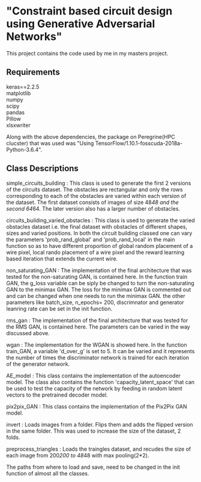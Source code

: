 # "Constraint based circuit design using Generative Adversarial Networks"
This project contains the code used by me in my masters project. 

## Requirements 
keras==2.2.5  
matplotlib  
numpy  
scipy  
pandas  
Pillow  
xlsxwriter  

Along with the above dependencies, the package on Peregrine(HPC clucster) that was used was "Using TensorFlow/1.10.1-fosscuda-2018a-Python-3.6.4". 

## Class Descriptions

simple_circuits_building : This class is used to generate the first 2 versions of the circuits dataset. The obstacles are rectangular and only the rows corresponding 
to each of the obstacles are varied within each version of the dataset. The first dataset consists of images of size 48*48 and the second 64*64. The later version 
also has a larger number of obstacles. 

circuits_building_varied_obstacles : This class is used to generate the varied obstacles dataset i.e. the final dataset with obstacles of different shapes, sizes and 
varied positions. In both the circuit building classed one can vary the parameters 'prob_rand_global' and 'prob_rand_local' in the main function so as to have 
different proportion of global random placement of a wire pixel, local rando placement of a wire pixel and the reward learning based iteration that extends the current wire.  

non_saturating_GAN : The implementation of the final architecture that was tested for the non-saturating GAN, is contained here.  In the function train GAN, the 
g_loss variable can be siply be changed to turn the non-saturating GAN to the minimax GAN. The loss for the minimax GAN is commented out and can be changed 
when one needs to run the minimax GAN. the other parameters like batch_size, n_epochs= 200, discrimnator and generator leanring rate can be set in the init function. 

rms_gan : The implementation of the final architecture that was tested for the RMS GAN, is contained here. The parameters can be varied in the way discussed above. 

wgan : The implementation for the WGAN is showed here. In the function train_GAN, a variable 'd_over_g' is set to 5. It can be varied and it represents the number of
times the discriminator network is trained for each iteration of the generator network. 

AE_model : This class contains the implementation of the autoencoder model.  The class also contains the function 'capacity_latent_space' that can be used to test the
capacity of the network by feeding in random latent vectors to the pretrained decoder model. 

pix2pix_GAN : This class contains the implementation of the Pix2Pix GAN model. 

invert : Loads images from a folder. Flips them and adds the flipped version in the same folder. This was used to increase the size of the dataset, 2 folds.

preprocess_triangles : Loads the traingles dataset, and recudes the size of each image from 200*200 to 48*48 with max pooling(2*2). 

The paths from where to load and save, need to be changed in the init function of almost all the classes. 
